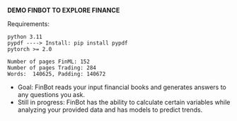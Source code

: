 **DEMO FINBOT TO EXPLORE FINANCE**

Requirements:

    python 3.11
    pypdf ----> Install: pip install pypdf
    pytorch >= 2.0
    
    Number of pages FinML: 152
    Number of pages Trading: 284
    Words:  140625, Padding: 140672

* Goal: FinBot reads your input financial books and generates answers to any questions you ask.
* Still in progress: FinBot has the ability to calculate certain variables while analyzing your provided data and has models to predict trends.
